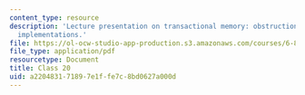 ```yaml
---
content_type: resource
description: 'Lecture presentation on transactional memory: obstruction-free and lock-based
  implementations.'
file: https://ol-ocw-studio-app-production.s3.amazonaws.com/courses/6-852j-distributed-algorithms-fall-2009/a220483171897e1ffe7c8bd0627a000d_MIT6_852JF09_lec20.pdf
file_type: application/pdf
resourcetype: Document
title: Class 20
uid: a2204831-7189-7e1f-fe7c-8bd0627a000d
---
```

